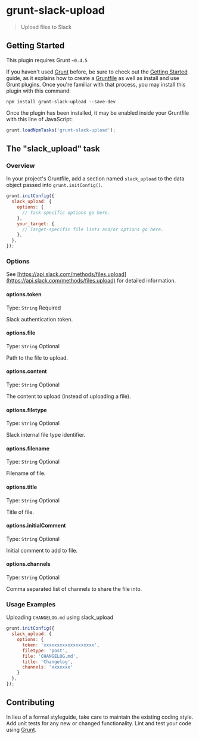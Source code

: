 # grunt-slack-upload

> Upload files to Slack

## Getting Started
This plugin requires Grunt `~0.4.5`

If you haven't used [Grunt](http://gruntjs.com/) before, be sure to check out the [Getting Started](http://gruntjs.com/getting-started) guide, as it explains how to create a [Gruntfile](http://gruntjs.com/sample-gruntfile) as well as install and use Grunt plugins. Once you're familiar with that process, you may install this plugin with this command:

```shell
npm install grunt-slack-upload --save-dev
```

Once the plugin has been installed, it may be enabled inside your Gruntfile with this line of JavaScript:

```js
grunt.loadNpmTasks('grunt-slack-upload');
```

## The "slack_upload" task

### Overview
In your project's Gruntfile, add a section named `slack_upload` to the data object passed into `grunt.initConfig()`.

```js
grunt.initConfig({
  slack_upload: {
    options: {
      // Task-specific options go here.
    },
    your_target: {
      // Target-specific file lists and/or options go here.
    },
  },
});
```

### Options

See [https://api.slack.com/methods/files.upload](https://api.slack.com/methods/files.upload) for detailed information.

#### options.token
Type: `String`
Required

Slack authentication token.

#### options.file
Type: `String`
Optional

Path to the file to upload.

#### options.content
Type: `String`
Optional

The content to upload (instead of uploading a file).

#### options.filetype
Type: `String`
Optional

Slack internal file type identifier.

#### options.filename
Type: `String`
Optional

Filename of file.

#### options.title
Type: `String`
Optional

Title of file.

#### options.initialComment
Type: `String`
Optional

Initial comment to add to file.

#### options.channels
Type: `String`
Optional

Comma separated list of channels to share the file into.

### Usage Examples

Uploading `CHANGELOG.md` using slack_upload 

```js
grunt.initConfig({
  slack_upload: {
    options: {
      token: 'xxxxxxxxxxxxxxxxxxx',
      filetype: 'post',
      file: 'CHANGELOG.md',
      title: 'Changelog',
      channels: 'xxxxxxx'
    }
  },
});
```

## Contributing
In lieu of a formal styleguide, take care to maintain the existing coding style. Add unit tests for any new or changed functionality. Lint and test your code using [Grunt](http://gruntjs.com/).